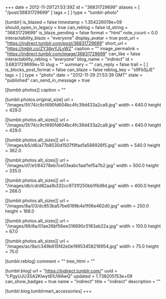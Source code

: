 +++
date = 2012-11-29T21:53:39Z
id = "36831729699"
aliases = [ "/post/36831729699" ]
tags = [ ]
type = "tumblr-photo"

[tumblr]
is_blazed = false
timestamp = 1.354226019e+09
should_open_in_legacy = true
can_reblog = false
id_string = "36831729699"
is_blaze_pending = false
format = "html"
note_count = 0.0
interactability_blaze = "everyone"
display_avatar = true
post_url = "https://indirect.tumblr.com/post/36831729699"
short_url = "https://tmblr.co/ZY3jbyYJLvWZ"
caption = ""
image_permalink = "https://indirect.tumblr.com/image/36831729699"
can_like = false
interactability_reblog = "everyone"
blog_name = "indirect"
id = 3.6831729699e+10
slug = ""
summary = ""
can_reply = false
trail = [ ]
is_blocks_post_format = false
can_blaze = false
reblog_key = "s9FbSjJE"
tags = [ ]
type = "photo"
date = "2012-11-29 21:53:39 GMT"
state = "published"
can_send_in_message = true

[[tumblr.photos]]
caption = ""

[tumblr.photos.original_size]
url = "/images/5f/74/c9cf490fd604bc4fc39d433a2ca9.jpg"
width = 640.0
height = 429.0

[[tumblr.photos.alt_sizes]]
url = "/images/5f/74/c9cf490fd604bc4fc39d433a2ca9.jpg"
width = 640.0
height = 429.0

[[tumblr.photos.alt_sizes]]
url = "/images/b5/d6/a77b8530d1507f9fad1a566926f5.jpg"
width = 540.0
height = 362.0

[[tumblr.photos.alt_sizes]]
url = "/images/d7/e1/84278eb7ce03eabc1aaf1ef5a7b2.jpg"
width = 500.0
height = 335.0

[[tumblr.photos.alt_sizes]]
url = "/images/db/cd/d82aa1b332cc9731f250bb1f6d9d.jpg"
width = 400.0
height = 268.0

[[tumblr.photos.alt_sizes]]
url = "/images/8a/03/dc853ba57be6199b4e1f06e462d0.jpg"
width = 250.0
height = 168.0

[[tumblr.photos.alt_sizes]]
url = "/images/99/6a/01ae26bf56ee316690c5183ab22a.jpg"
width = 100.0
height = 67.0

[[tumblr.photos.alt_sizes]]
url = "/images/ac/9a/c349b615f42e0e19953458216954.jpg"
width = 75.0
height = 75.0

[tumblr.reblog]
comment = ""
tree_html = ""

[tumblr.blog]
url = "https://indirect.tumblr.com/"
uuid = "t:PgyUJU3SA2Klwyt81UWAwQ"
updated = 1.738205153e+09
can_show_badges = true
name = "indirect"
title = "indirect"
description = ""

[tumblr.blog.tumblrmart_accessories]
+++
